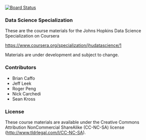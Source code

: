 [![Board Status](https://jorgeseifert.visualstudio.com/f2cc98b2-c8c3-4511-b3b3-a4be1cfb5012/347943b3-023a-404e-86c3-7e58ba0aaa74/_apis/work/boardbadge/4bcbd369-e60e-4747-84ea-c37a98a7fea9)](https://jorgeseifert.visualstudio.com/f2cc98b2-c8c3-4511-b3b3-a4be1cfb5012/_boards/board/t/347943b3-023a-404e-86c3-7e58ba0aaa74/Microsoft.RequirementCategory)

### Data Science Specialization

These are the course materials for the Johns Hopkins Data Science Specialization on Coursera

https://www.coursera.org/specialization/jhudatascience/1

Materials are under development and subject to change. 


### Contributors

* Brian Caffo
* Jeff Leek
* Roger Peng
* Nick Carchedi 
* Sean Kross

### License

These course materials are available under the Creative Commons Attribution NonCommercial ShareAlike (CC-NC-SA) license (http://www.tldrlegal.com/l/CC-NC-SA). 

